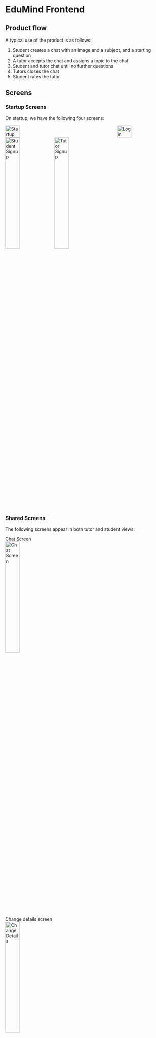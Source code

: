 # EduMind Frontend #

## Product flow ##
A typical use of the product is as follows:
1. Student creates a chat with an image and a subject, and a starting question
2. A tutor accepts the chat and assigns a topic to the chat
3. Student and tutor chat until no further questions
4. Tutors closes the chat
5. Student rates the tutor

## Screens ##
### Startup Screens ###
On startup, we have the following four screens:  
<div style="display: flex; justify-content: space-between;">
  <img src="readmeImages/Startup.png" alt="Startup" style="width: 30%;" />
  <img src="readmeImages/Login.png" alt="Login" style="width: 30%;" />
</div>
<img src="readmeImages/StudentSignup.png" alt="Student Signup" width="30%" />
<img src="readmeImages/TutorSignup.png" alt="Tutor Signup" width="30%" />

### Shared Screens ###
The following screens appear in both tutor and student views:

Chat Screen  
<img src="readmeImages/ChatScreen.png" alt="Chat Screen" width="30%" />

Change details screen  
<img src="readmeImages/ChangeDetails.png" alt="Change Details" width="30%" />

### Tutor Screens ###
Tutors have the following unique screens:

Home screen  
<img src="readmeImages/TutorHomeScreen.png" alt="Tutor Home Screen" width="30%" />
On the home screen, tutors can view available chats that are within the subjects that they have chosen and other tutors have not claimed.

Profile screen  
<img src="readmeImages/TutorProfile.png" alt="Tutor Profile" width="30%" />
Profile screen shows tutors' basic details, as well as their experience and ratings.

Accept chats screen  
<img src="readmeImages/TutorChatAccept.png" alt="Tutor Chat Accept" width="30%" />
Tutors are required to assign a topic to a chat before accepting.

### Student Screens ###
Students have the following unique screens:

Home screen  
<img src="readmeImages/StudentHomeScreen.png" alt="Student Home Screen" width="30%" />
On the home screen, students can create chats, rate tutors for completed chats, as well as view recent chats.

Create chat screen  
<img src="readmeImages/StudentCreateChat.png" alt="Student Create Chat" width="30%" />
Self-explanatory create chat screen
